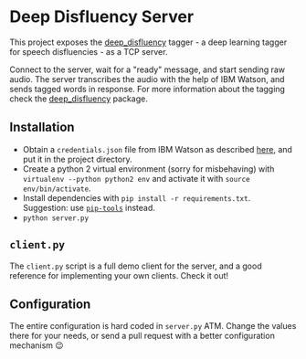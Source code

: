 # Deep Disfluency Server

This project exposes the [deep_disfluency](https://github.com/dsg-bielefeld/deep_disfluency/) tagger - a deep learning tagger for speech disfluencies - as a TCP server.

Connect to the server, wait for a "ready" message, and start sending raw audio.
The server transcribes the audio with the help of IBM Watson, and sends tagged words in response.
For more information about the tagging check the [deep_disfluency](https://github.com/dsg-bielefeld/deep_disfluency/) package.

## Installation

- Obtain a `credentials.json` file from IBM Watson as described [here](https://watson-streaming.readthedocs.io/en/latest/installation.html), and put it in the project directory.
- Create a python 2 virtual environment (sorry for misbehaving) with `virtualenv --python python2 env` and activate it with `source env/bin/activate`.
- Install dependencies with `pip install -r requirements.txt`. Suggestion: use [`pip-tools`](https://github.com/jazzband/pip-tools/) instead.
- `python server.py`

## `client.py`

The `client.py` script is a full demo client for the server, and a good reference for implementing your own clients.
Check it out!

## Configuration

The entire configuration is hard coded in `server.py` ATM.
Change the values there for your needs, or send a pull request with a better configuration mechanism :wink:
